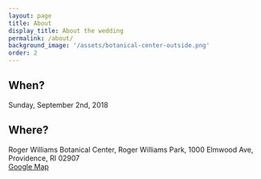 ```yaml
---
layout: page
title: About
display_title: About the wedding
permalink: /about/
background_image: '/assets/botanical-center-outside.png'
order: 2
---
```

## When?

Sunday, September 2nd, 2018

## Where?
Roger Williams Botanical Center,
Roger Williams Park, 1000 Elmwood Ave, Providence, RI 02907<br>
[Google Map](https://goo.gl/maps/ErRVpdobPN82)
